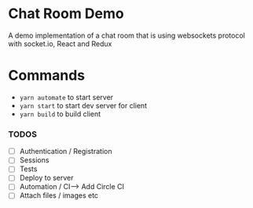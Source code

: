 # Chat Room Demo
A demo implementation of a chat room that is using websockets protocol with socket.io, React and Redux

# Commands

- `yarn automate` to start server
- `yarn start` to start dev server for client
- `yarn build` to build client

### TODOS

- [ ] Authentication / Registration
- [ ] Sessions
- [ ] Tests
- [ ] Deploy to server
- [ ] Automation / CI--> Add Circle CI
- [ ] Attach files / images etc